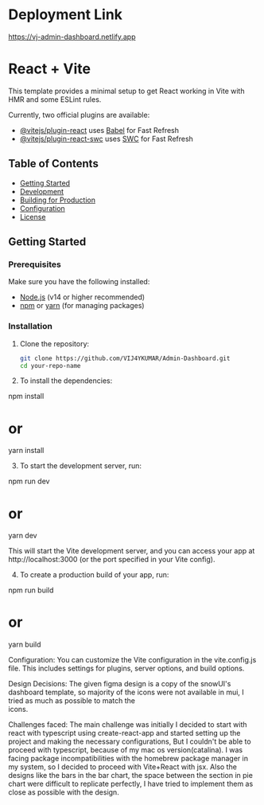 # Deployment Link
https://vj-admin-dashboard.netlify.app

# React + Vite

This template provides a minimal setup to get React working in Vite with HMR and some ESLint rules.

Currently, two official plugins are available:

- [@vitejs/plugin-react](https://github.com/vitejs/vite-plugin-react/blob/main/packages/plugin-react/README.md) uses [Babel](https://babeljs.io/) for Fast Refresh
- [@vitejs/plugin-react-swc](https://github.com/vitejs/vite-plugin-react-swc) uses [SWC](https://swc.rs/) for Fast Refresh


## Table of Contents

- [Getting Started](#getting-started)
- [Development](#development)
- [Building for Production](#building-for-production)
- [Configuration](#configuration)
- [License](#license)

## Getting Started

### Prerequisites

Make sure you have the following installed:

- [Node.js](https://nodejs.org/) (v14 or higher recommended)
- [npm](https://www.npmjs.com/) or [yarn](https://yarnpkg.com/) (for managing packages)

### Installation

1. Clone the repository:

   ```bash
   git clone https://github.com/VIJ4YKUMAR/Admin-Dashboard.git
   cd your-repo-name

2. To install the dependencies:

  npm install
  # or 
  yarn install

3. To start the development server, run:

  npm run dev
  # or
  yarn dev

  This will start the Vite development server, and you can access your app at http://localhost:3000 (or the port specified in your Vite config).

4. To create a production build of your app, run:

  npm run build
  # or
  yarn build

Configuration:
You can customize the Vite configuration in the vite.config.js file. This includes settings for plugins, server options, and build options.

Design Decisions:
  The given figma design is a copy of the snowUI's dashboard template, so majority of the icons were not available in mui, I tried as much as possible to match the       
  icons.

Challenges faced:
  The main challenge was initially I decided to start with react with typescript using create-react-app and started setting up the project and making the necessary configurations, But I couldn't be able to proceed with typescript, because of my mac os version(catalina). I was facing package incompatibilities with the homebrew package manager in my system, so I decided to proceed with Vite+React with jsx. Also the designs like the bars in the bar chart, the space between the section in pie chart were difficult to replicate perfectly, I have tried to implement them as close as possible with the design.
